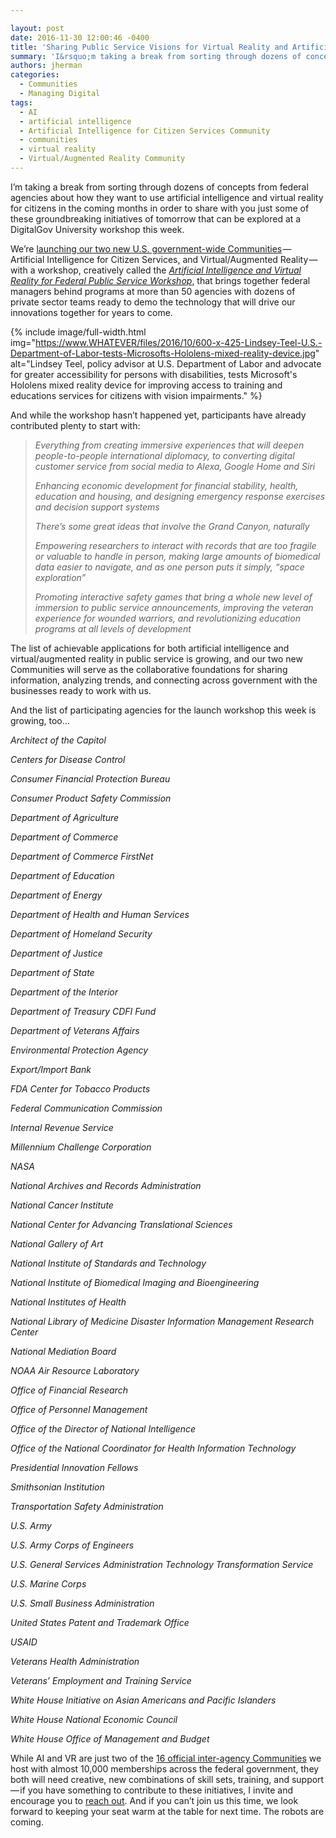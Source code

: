 ```yaml
---

layout: post
date: 2016-11-30 12:00:46 -0400
title: 'Sharing Public Service Visions for Virtual Reality and Artificial Intelligence'
summary: 'I&rsquo;m taking a break from sorting through dozens of concepts from federal agencies about how they want to use artificial intelligence and virtual reality for citizens in the coming months in order to share with you just some of these groundbreaking initiatives of tomorrow that can be explored at a DigitalGov University workshop this week.'
authors: jherman
categories:
  - Communities
  - Managing Digital
tags:
  - AI
  - artificial intelligence
  - Artificial Intelligence for Citizen Services Community
  - communities
  - virtual reality
  - Virtual/Augmented Reality Community
---
```


I’m taking a break from sorting through dozens of concepts from federal agencies about how they want to use artificial intelligence and virtual reality for citizens in the coming months in order to share with you just some of these groundbreaking initiatives of tomorrow that can be explored at a DigitalGov University workshop this week.

We’re [launching our two new U.S. government-wide Communities](https://www.WHATEVER/2016/10/26/gsa-launches-new-ai-virtual-reality-and-authentication-programs/) — Artificial Intelligence for Citizen Services, and Virtual/Augmented Reality — with a workshop, creatively called the [_Artificial Intelligence and Virtual Reality for Federal Public Service Workshop_](https://www.eventbrite.com/e/artificial-intelligence-and-virtual-reality-for-federal-public-service-workshop-registration-29587821972), that brings together federal managers behind programs at more than 50 agencies with dozens of private sector teams ready to demo the technology that will drive our innovations together for years to come.


{% include image/full-width.html img="https://www.WHATEVER/files/2016/10/600-x-425-Lindsey-Teel-U.S.-Department-of-Labor-tests-Microsofts-Hololens-mixed-reality-device.jpg" alt="Lindsey Teel, policy advisor at U.S. Department of Labor and advocate for greater accessibility for persons with disabilities, tests Microsoft's Hololens mixed reality device for improving access to training and educations services for citizens with vision impairments." %}

And while the workshop hasn’t happened yet, participants have already contributed plenty to start with:

> _Everything from creating immersive experiences that will deepen people-to-people international diplomacy, to converting digital customer service from social media to Alexa, Google Home and Siri_
> 
> _Enhancing economic development for financial stability, health, education and housing, and designing emergency response exercises and decision support systems_
> 
> _There’s some great ideas that involve the Grand Canyon, naturally_
> 
> _Empowering researchers to interact with records that are too fragile or valuable to handle in person, making large amounts of biomedical data easier to navigate, and as one person puts it simply, “space exploration”_
> 
> _Promoting interactive safety games that bring a whole new level of immersion to public service announcements, improving the veteran experience for wounded warriors, and revolutionizing education programs at all levels of development_

The list of achievable applications for both artificial intelligence and virtual/augmented reality in public service is growing, and our two new Communities will serve as the collaborative foundations for sharing information, analyzing trends, and connecting across government with the businesses ready to work with us.

And the list of participating agencies for the launch workshop this week is growing, too…

_Architect of the Capitol_
  
_Centers for Disease Control_
  
_Consumer Financial Protection Bureau_
  
_Consumer Product Safety Commission_
  
_Department of Agriculture_
  
_Department of Commerce_
  
_Department of Commerce FirstNet_
  
_Department of Education_
  
_Department of Energy_
  
_Department of Health and Human Services_
  
_Department of Homeland Security_
  
_Department of Justice_
  
_Department of State_
  
_Department of the Interior_
  
_Department of Treasury CDFI Fund_
  
_Department of Veterans Affairs_
  
_Environmental Protection Agency_
  
_Export/Import Bank_
  
_FDA Center for Tobacco Products_
  
_Federal Communication Commission_
  
_Internal Revenue Service_
  
_Millennium Challenge Corporation_
  
_NASA_
  
_National Archives and Records Administration_
  
_National Cancer Institute_
  
_National Center for Advancing Translational Sciences_
  
_National Gallery of Art_
  
_National Institute of Standards and Technology_
  
_National Institute of Biomedical Imaging and Bioengineering_
  
_National Institutes of Health_
  
_National Library of Medicine Disaster Information Management Research Center_
  
_National Mediation Board_
  
_NOAA Air Resource Laboratory_
  
_Office of Financial Research_
  
_Office of Personnel Management_
  
_Office of the Director of National Intelligence_
  
_Office of the National Coordinator for Health Information Technology_
  
_Presidential Innovation Fellows_
  
_Smithsonian Institution_
  
_Transportation Safety Administration_
  
_U.S. Army_
  
_U.S. Army Corps of Engineers_
  
_U.S. General Services Administration Technology Transformation Service_
  
_U.S. Marine Corps_
  
_U.S. Small Business Administration_
  
_United States Patent and Trademark Office_
  
_USAID_
  
_Veterans Health Administration_
  
_Veterans’ Employment and Training Service_
  
_White House Initiative on Asian Americans and Pacific Islanders_
  
_White House National Economic Council_
  
_White House Office of Management and Budget_

While AI and VR are just two of the [16 official inter-agency Communities](https://www.WHATEVER/communities/) we host with almost 10,000 memberships across the federal government, they both will need creative, new combinations of skill sets, training, and support — if you have something to contribute to these initiatives, I invite and encourage you to [reach out](mailto:justin.herman@gsa.gov). And if you can’t join us this time, we look forward to keeping your seat warm at the table for next time. The robots are coming.